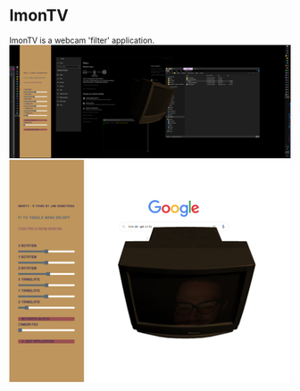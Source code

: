 # ImonTV
ImonTV is a webcam 'filter' application. 
![Image of app](https://github.com/d3metrious/ImonTV/blob/master/imontvss.jpg)
![Image of app](https://github.com/d3metrious/ImonTV/blob/master/imontv.jpg)
